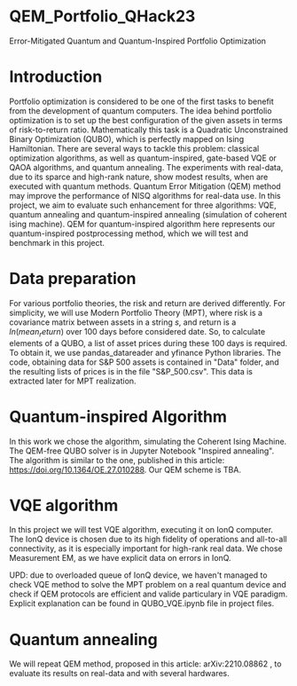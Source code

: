# QEM_Portfolio_QHack23
 Error-Mitigated Quantum and Quantum-Inspired Portfolio Optimization

# Introduction

Portfolio optimization is considered to be one of the first tasks to benefit from the development of quantum computers. 
The idea behind portfolio optimization is to set up the best configuration of the given assets in terms of risk-to-return ratio. 
Mathematically this task is a Quadratic Unconstrained Binary Optimization (QUBO), which is perfectly mapped on Ising Hamiltonian.
There are several ways to tackle this problem: classical optimization algorithms, as well as quantum-inspired, gate-based VQE or QAOA algorithms, and quantum annealing. 
The experiments with real-data, due to its sparce and high-rank nature, show modest results, when are executed with quantum methods. 
Quantum Error Mitigation (QEM) method may improve the performance of NISQ algorithms for real-data use. In this project, we aim to evaluate such enhancement
for three algorithms: VQE, quantum annealing and quantum-inspired annealing (simulation of coherent ising machine). QEM for quantum-inspired algorithm here
represents our quantum-inspired postprocessing method, which we will test and benchmark in this project.


# Data preparation
For various portfolio theories, the risk and return are derived differently. For simplicity, we will use Modern Portfolio Theory (MPT), 
where risk is a covariance matrix between assets in a string $s$, and return is a $ln(mean_return)$ over 100 days before considered date.
So, to calculate elements of a QUBO, a list of asset prices during these 100 days is required. To obtain it, we use 
pandas_datareader and yfinance Python libraries. The code, obtaining data for S&P 500 assets is contained in "Data" folder, and the resulting lists of prices
is in the file "S&P_500.csv". This data is extracted later for MPT realization. 

# Quantum-inspired Algorithm

In this work we chose the algorithm, simulating the Coherent Ising Machine. The QEM-free QUBO solver is in Jupyter Notebook "Inspired annealing".
The algorithm is similar to the one, published in this article: https://doi.org/10.1364/OE.27.010288. Our QEM scheme is TBA. 

# VQE algorithm

In this project we will test VQE algorithm, executing it on IonQ computer. The IonQ device is chosen due to its high fidelity of operations and all-to-all connectivity, as it is especially important for high-rank real data.
We chose Measurement EM, as we have explicit data on errors in IonQ. 

UPD: due to overloaded queue of IonQ device, we haven't managed to check VQE method to solve the MPT problem on a real quantum device and check if QEM protocols are efficient and valide particulary in VQE paradigm. Explicit explanation can be found in QUBO_VQE.ipynb file in project files.

# Quantum annealing

We will repeat QEM method, proposed in this article: arXiv:2210.08862 , to evaluate its results on real-data and with several hardwares.  

